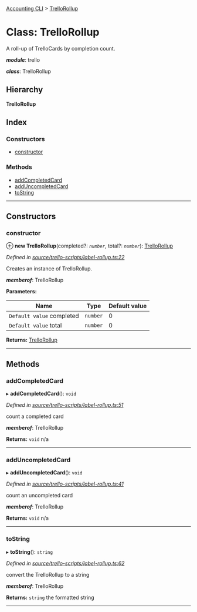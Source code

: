[Accounting CLI](../README.md) > [TrelloRollup](../classes/trellorollup.md)

# Class: TrelloRollup

A roll-up of TrelloCards by completion count.

*__module__*: trello

*__class__*: TrelloRollup

## Hierarchy

**TrelloRollup**

## Index

### Constructors

* [constructor](trellorollup.md#constructor)

### Methods

* [addCompletedCard](trellorollup.md#addcompletedcard)
* [addUncompletedCard](trellorollup.md#adduncompletedcard)
* [toString](trellorollup.md#tostring)

---

## Constructors

<a id="constructor"></a>

###  constructor

⊕ **new TrelloRollup**(completed?: *`number`*, total?: *`number`*): [TrelloRollup](trellorollup.md)

*Defined in [source/trello-scripts/label-rollup.ts:22](https://github.com/daniellacosse/accounting-cli/blob/5590464/source/trello-scripts/label-rollup.ts#L22)*

Creates an instance of TrelloRollup.

*__memberof__*: TrelloRollup

**Parameters:**

| Name | Type | Default value |
| ------ | ------ | ------ |
| `Default value` completed | `number` | 0 |
| `Default value` total | `number` | 0 |

**Returns:** [TrelloRollup](trellorollup.md)

___

## Methods

<a id="addcompletedcard"></a>

###  addCompletedCard

▸ **addCompletedCard**(): `void`

*Defined in [source/trello-scripts/label-rollup.ts:51](https://github.com/daniellacosse/accounting-cli/blob/5590464/source/trello-scripts/label-rollup.ts#L51)*

count a completed card

*__memberof__*: TrelloRollup

**Returns:** `void`
n/a

___
<a id="adduncompletedcard"></a>

###  addUncompletedCard

▸ **addUncompletedCard**(): `void`

*Defined in [source/trello-scripts/label-rollup.ts:41](https://github.com/daniellacosse/accounting-cli/blob/5590464/source/trello-scripts/label-rollup.ts#L41)*

count an uncompleted card

*__memberof__*: TrelloRollup

**Returns:** `void`
n/a

___
<a id="tostring"></a>

###  toString

▸ **toString**(): `string`

*Defined in [source/trello-scripts/label-rollup.ts:62](https://github.com/daniellacosse/accounting-cli/blob/5590464/source/trello-scripts/label-rollup.ts#L62)*

convert the TrelloRollup to a string

*__memberof__*: TrelloRollup

**Returns:** `string`
the formatted string

___

